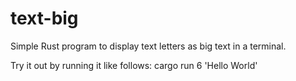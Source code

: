 # text-big
Simple Rust program to display text letters as big text in a terminal.

Try it out by running it like follows: cargo run 6 'Hello World'